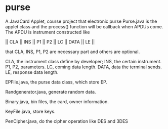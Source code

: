 # purse
A JavaCard Applet, course project that electronic purse
Purse.java is the applet class and the process() function will be callback when  APDUs come.
The APDU is instrument constructed like 
   
   ||  CLA  || INS ||  P1  ||  P2  ||  LC || DATA || LE  ||
 
 that CLA, INS, P1, P2 are necessary part and others are optional.
 
 CLA, the instrument class define by developer;
 INS, the certain instrument.
 P1, P2, parameters.
 LC, coming data length.
 DATA, data the terminal sends.
 LE, response data length.
 
 
 EPFile.java,  the purse data class, which store EP.
 
 Randgenerator.java,  generate random data.
 
 Binary.java, bin files, the card, owner information.
 
 KeyFile.java, store keys.
 
 PenCipher.java, do the cipher operation like DES and 3DES
 
 
